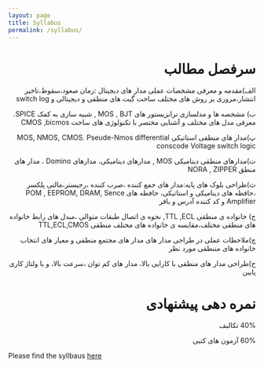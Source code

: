 ```yaml
---
layout: page
title: Syllabus
permalink: /syllabus/
---
```

<h1 dir = "rtl" align ="right"><strong>سرفصل مطالب</strong></h1>
<p dir = "rtl" align="right" >الف)مقدمه و معرفی مشخصات عملی مدار های دیجیتال :زمان صعود،سقوط،تاخیر انتشار،مروری بر روش های مختلف ساخت گیت های منطقی و دیجیتالی و switch log </p>

<p dir = "rtl" align="right">ب) مشخصه ها و مدلسازی ترانزیستور های  MOS , BJT , شبیه سازی به کمک SPICE. معرفی مدل های مختلف  و آشنایی مختصر با تکنولوژی  های ساخت CMOS ,bicmos</p>
<p dir = "rtl" align="right">پ)مدار های منطقی استاتیکی  MOS, NMOS, CMOS. Pseude-Nmos 
differential conscode Voltage   switch logic</p>
<p dir = "rtl" align="right">ت)مدارهای منطقی دینامیکی  MOS , مدارهای دینامیکی، مدارهای Domino ، مدار های منطق NORA , ZIPPER </p>
<p dir = "rtl" align = "right">  ث)طراحی بلوک های پایه:مدار های حمع کننده ،صرب کننده ،رجیستر،مالتی پلکسر ،حافظه های دینامیکی و استاتیکی، حافظه های POM , EEPROM, DRAM, Sence Amplifier و کد کننده آدرس و بافر</p>
<p dir = "rtl" align = "right"> ج) خانواده ی منطقی TTL ,ECL,  نحوه ی اتصال طبقات متوالی ،مبدل های رابط خانواده های منطقی  مختلف،مقایسه ی خانواده های مختلف منطقی TTL,ECL,CMOS </p>
<p dir = "rtl" align = "right"> چ)ملاحظات عملی در طراحی مدار های مدار های مجتمع منطقی و معیار های انتخاب خانواده های مننطقی مورد نظر 
</p>
<p dir = "rtl" align = "right"> ح)طراحی مدار های منطقی با کارایی بالا، مدار های کم توان ،سرعت بالا، و با ولتاژ کاری پایین</p>

<h1 dir = "rtl" align ="right"><strong>نمره دهی پیشنهادی </strong></h1>
<p  dir = "rtl" align ="right"> 40% تکالبف</p>
<p  dir = "rtl" align ="right"> 60% آزمون های کتبی</p>
 
Please find the syllbaus [here](_images/syll.gif)